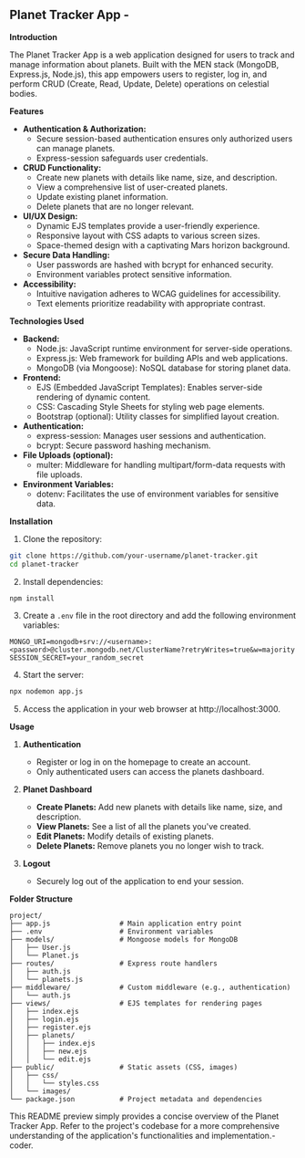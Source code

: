 ## Planet Tracker App - 

**Introduction**

The Planet Tracker App is a web application designed for users to track and manage information about planets. Built with the MEN stack (MongoDB, Express.js, Node.js), this app empowers users to register, log in, and perform CRUD (Create, Read, Update, Delete) operations on celestial bodies.

**Features**

* **Authentication & Authorization:**
    * Secure session-based authentication ensures only authorized users can manage planets.
    * Express-session safeguards user credentials.
* **CRUD Functionality:**
    * Create new planets with details like name, size, and description.
    * View a comprehensive list of user-created planets.
    * Update existing planet information.
    * Delete planets that are no longer relevant.
* **UI/UX Design:**
    * Dynamic EJS templates provide a user-friendly experience.
    * Responsive layout with CSS adapts to various screen sizes.
    * Space-themed design with a captivating Mars horizon background.
* **Secure Data Handling:**
    * User passwords are hashed with bcrypt for enhanced security.
    * Environment variables protect sensitive information.
* **Accessibility:**
    * Intuitive navigation adheres to WCAG guidelines for accessibility.
    * Text elements prioritize readability with appropriate contrast.

**Technologies Used**

* **Backend:**
    * Node.js: JavaScript runtime environment for server-side operations.
    * Express.js: Web framework for building APIs and web applications.
    * MongoDB (via Mongoose): NoSQL database for storing planet data.
* **Frontend:**
    * EJS (Embedded JavaScript Templates): Enables server-side rendering of dynamic content.
    * CSS: Cascading Style Sheets for styling web page elements.
    * Bootstrap (optional): Utility classes for simplified layout creation.
* **Authentication:**
    * express-session: Manages user sessions and authentication.
    * bcrypt: Secure password hashing mechanism.
* **File Uploads (optional):**
    * multer: Middleware for handling multipart/form-data requests with file uploads.
* **Environment Variables:**
    * dotenv: Facilitates the use of environment variables for sensitive data.

**Installation**

1. Clone the repository:

```bash
git clone https://github.com/your-username/planet-tracker.git
cd planet-tracker
```

2. Install dependencies:

```bash
npm install
```

3. Create a `.env` file in the root directory and add the following environment variables:

```
MONGO_URI=mongodb+srv://<username>:<password>@cluster.mongodb.net/ClusterName?retryWrites=true&w=majority
SESSION_SECRET=your_random_secret
```

4. Start the server:

```bash
npx nodemon app.js
```

5. Access the application in your web browser at http://localhost:3000.

**Usage**

1. **Authentication**
    * Register or log in on the homepage to create an account.
    * Only authenticated users can access the planets dashboard.

2. **Planet Dashboard**
    * **Create Planets:** Add new planets with details like name, size, and description.
    * **View Planets:** See a list of all the planets you've created.
    * **Edit Planets:** Modify details of existing planets.
    * **Delete Planets:** Remove planets you no longer wish to track.

3. **Logout**
    * Securely log out of the application to end your session.

**Folder Structure**

```
project/
├── app.js                 # Main application entry point
├── .env                   # Environment variables
├── models/                # Mongoose models for MongoDB
│   ├── User.js
│   └── Planet.js
├── routes/                # Express route handlers
│   ├── auth.js
│   └── planets.js
├── middleware/            # Custom middleware (e.g., authentication)
│   └── auth.js
├── views/                 # EJS templates for rendering pages
│   ├── index.ejs
│   ├── login.ejs
│   ├── register.ejs
│   ├── planets/
│   │   ├── index.ejs
│   │   ├── new.ejs
│   │   └── edit.ejs
├── public/                # Static assets (CSS, images)
│   ├── css/
│   │   └── styles.css
│   └── images/
└── package.json           # Project metadata and dependencies
```

This README preview simply provides a concise overview of the Planet Tracker App. Refer to the project's codebase for a more comprehensive understanding of the application's functionalities and implementation.- coder. 
